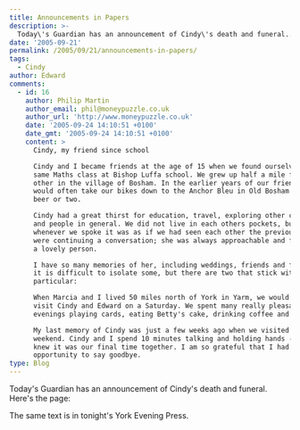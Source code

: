 ```yaml
---
title: Announcements in Papers
description: >-
  Today\'s Guardian has an announcement of Cindy\'s death and funeral...
date: '2005-09-21'
permalink: /2005/09/21/announcements-in-papers/
tags:
  - Cindy
author: Edward
comments:
  - id: 16
    author: Philip Martin
    author_email: phil@moneypuzzle.co.uk
    author_url: 'http://www.moneypuzzle.co.uk'
    date: '2005-09-24 14:10:51 +0100'
    date_gmt: '2005-09-24 14:10:51 +0100'
    content: >
      Cindy, my friend since school

      Cindy and I became friends at the age of 15 when we found ourselves in the
      same Maths class at Bishop Luffa school. We grew up half a mile from each
      other in the village of Bosham. In the earlier years of our friendship we
      would often take our bikes down to the Anchor Bleu in Old Bosham for a
      beer or two.

      Cindy had a great thirst for education, travel, exploring other cultures
      and people in general. We did not live in each others pockets, but
      whenever we spoke it was as if we had seen each other the previous day and
      were continuing a conversation; she was always approachable and friendly,
      a lovely person.

      I have so many memories of her, including weddings, friends and families,
      it is difficult to isolate some, but there are two that stick with me in
      particular:

      When Marcia and I lived 50 miles north of York in Yarm, we would often
      visit Cindy and Edward on a Saturday. We spent many really pleasant
      evenings playing cards, eating Betty's cake, drinking coffee and talking.

      My last memory of Cindy was just a few weeks ago when we visited for the
      weekend. Cindy and I spend 10 minutes talking and holding hands - we both
      knew it was our final time together. I am so grateful that I had this
      opportunity to say goodbye.
type: Blog
---
```


Today\'s Guardian has an announcement of Cindy\'s death and funeral.
Here\'s the page:  
 <!-- ![Whole Guardian
Page](https://www.tarrant.org.uk/wp-content/ber_36_050921_2281367.jpg){:
width="254" height="193"}

and the bottom right hand corner has this:  
 ![Announcements](https://www.tarrant.org.uk/wp-content/ber_37_050921_2282286.jpg){:
width="250" height="249"} -->

The same text is in tonight\'s York Evening Press.

